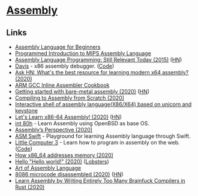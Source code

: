 # [Assembly](http://en.wikipedia.org/wiki/Assembly_language)

## Links

- [Assembly Language for Beginners](https://yurichev.com/writings/AL4B-EN.pdf)
- [Programmed Introduction to MIPS Assembly Language](https://chortle.ccsu.edu/AssemblyTutorial/index.html)
- [Assembly Language Programming: Still Relevant Today (2015)](http://wilsonminesco.com/AssyDefense/) ([HN](https://news.ycombinator.com/item?id=21924591))
- [Davis](https://kobzol.github.io/davis/) - x86 assembly debugger. ([Code](https://github.com/Kobzol/davis))
- [Ask HN: What's the best resource for learning modern x64 assembly? (2020)](https://news.ycombinator.com/item?id=22279051)
- [ARM GCC Inline Assembler Cookbook](http://www.ethernut.de/en/documents/arm-inline-asm.html)
- [Getting started with bare-metal assembly (2020)](https://johv.dk/blog/bare-metal-assembly-tutorial.html) ([HN](https://news.ycombinator.com/item?id=22684881))
- [Compiling to Assembly from Scratch (2020)](https://keleshev.com/compiling-to-assembly-from-scratch-the-book)
- [Interactive shell of assembly language(X86/X64) based on unicorn and keystone](https://github.com/cch123/asm-cli)
- [Let's Learn x86-64 Assembly! (2020)](https://gpfault.net/posts/asm-tut-0.txt.html) ([HN](https://news.ycombinator.com/item?id=24195627))
- [int 80h](http://int80h.org/) - Learn Assembly using OpenBSD as base OS.
- [Assembly’s Perspective (2020)](https://blog.stephenmarz.com/2020/05/20/assemblys-perspective/)
- [ASM Swift](https://github.com/NSExceptional/ASM-Swift) - Playground for learning Assembly language through Swift.
- [Little Computer 3](http://littlecomputer3.com/) - Learn how to program in assembly on the web. ([Code](https://github.com/0x213F/littlecomputer3))
- [How x86_64 addresses memory (2020)](https://blog.yossarian.net/2020/06/13/How-x86_64-addresses-memory)
- [Hello "Hello world!" (2020)](https://blog.jfo.click/hello-hello-world/) ([Lobsters](https://lobste.rs/s/uoluir/hello_hello_world))
- [Art of Assembly Language](https://www.cs.yale.edu/flint/cs422/doc/art-of-asm/pdf/)
- [8086 microcode disassembled (2020)](https://www.reenigne.org/blog/8086-microcode-disassembled/) ([HN](https://news.ycombinator.com/item?id=24383648))
- [Learn Assembly by Writing Entirely Too Many Brainfuck Compilers in Rust (2020)](https://github.com/pretzelhammer/rust-blog/blob/master/posts/too-many-brainfuck-compilers.md)
